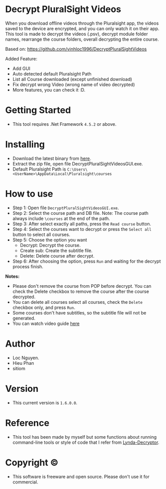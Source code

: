 # Decrypt PluralSight Videos
When you download offline videos through the Pluralsight app, the videos saved to the device are encrypted, and you can only watch it on their app.
This tool is made to decrypt the videos (.psv), decrypt module folder names, rearrange the course folders, overall decrypting the entire course.

Based on: https://github.com/vinhloc1996/DecryptPluralSightVideos

Added Feature:
+ Add GUI
+ Auto detected default Pluralsight Path
+ List all Course downloaded (except unfinished download)
+ Fix decrypt wrong Video (wrong name of video decrypted)
+ More features, you can check it :D.

# Getting Started
* This tool requires .Net Framework `4.5.2` or above.

# Installing
* Download the latest binary from [here](https://github.com/mrvogiacu/Decrypt-PluralSight-Videos-GUI/releases/latest).
* Extract the zip file, open file DecryptPluralSightVideosGUI.exe.
* Default Pluralsight Path is `C:\Users\<UserName>\AppData\Local\Pluralsight\courses`

# How to use
* Step 1: Open file `DecryptPluralSightVideosGUI.exe`.
* Step 2: Select the course path and DB file. Note: The course path always include `\courses` at the end of the path.
* Step 3: After select exactly all paths, press the `Read course` button.
* Step 4: Select the courses want to decrypt or press the `Select all` button to select all courses.
* Step 5: Choose the option you want
  - Decrypt: Decrypt the course.
  - Create sub: Create the subtitle file.
  - Delete: Delete course after decrypt.
* Step 6: After choosing the option, press `Run` and waiting for the decrypt process finish.

**Notes:**
   + Please don't remove the course from POP before decrypt. You can check the Delete checkbox to remove the course after the course decrypted.
   + You can delete all courses select all courses, check the `Delete` checkbox only, and press `Run`.
   + Some courses don't have subtitles, so the subtitle file will not be generated.
   + You can watch video guide [here](https://youtu.be/mPytcMQY9Ck)
# Author
- Loc Nguyen.
- Hieu Phan
- sitiom

# Version
- This current version is `1.6.0.0`.

# Reference
- This tool has been made by myself but some functions about running command-line tools or style of code that I refer from [Lynda-Decryptor](https://github.com/h4ck-rOOt/Lynda-Decryptor).

# Copyright ©
- This software is freeware and open source. Please don't use it for commercial.
